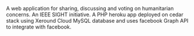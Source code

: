 A web application for sharing, discussing and voting on humanitarian concerns. An IEEE SIGHT initiative. 
A PHP heroku app deployed on cedar stack using Xeround Cloud MySQL database and uses facebook Graph API to integrate with facebook. 
